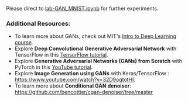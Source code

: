 Please direct to [lab-GAN_MNIST.ipynb](lab-GAN_MNIST.ipynb) for further experiments.

### Additional Resources:
- To learn more about GANs, check out MIT's [Intro to Deep Learning course](http://introtodeeplearning.com/).
- Explore **Deep Convolutional Generative Adversarial Network** with TensorFlow in this [TensorFlow tutorial](https://www.tensorflow.org/tutorials/generative/dcgan).
- Explore **Generative Adversarial Networks (GANs) from Scratch** with PyTorch in this [YouTube tutorial](https://www.youtube.com/watch?v=32D9oqtotHI).
- Explore **Image Generation using GANs** with Keras/TensorFlow : https://www.youtube.com/watch?v=32D9oqtotHI.
- To learn more about **Conditional GAN denoiser**: https://github.com/bencottier/cgan-denoiser/tree/master
